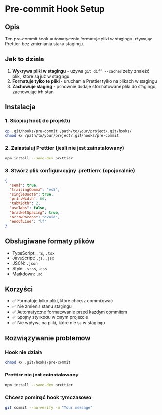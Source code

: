 # Pre-commit Hook Setup

## Opis

Ten pre-commit hook automatycznie formatuje pliki w stagingu używając Prettier, bez zmieniania stanu stagingu.

## Jak to działa

1. **Wykrywa pliki w stagingu** - używa `git diff --cached` żeby znaleźć pliki, które są już w stagingu
2. **Formatuje tylko te pliki** - uruchamia Prettier tylko na plikach w stagingu
3. **Zachowuje staging** - ponownie dodaje sformatowane pliki do stagingu, zachowując ich stan

## Instalacja

### 1. Skopiuj hook do projektu

```bash
cp .git/hooks/pre-commit /path/to/your/project/.git/hooks/
chmod +x /path/to/your/project/.git/hooks/pre-commit
```

### 2. Zainstaluj Prettier (jeśli nie jest zainstalowany)

```bash
npm install --save-dev prettier
```

### 3. Stwórz plik konfiguracyjny .prettierrc (opcjonalnie)

```json
{
  "semi": true,
  "trailingComma": "es5",
  "singleQuote": true,
  "printWidth": 80,
  "tabWidth": 2,
  "useTabs": false,
  "bracketSpacing": true,
  "arrowParens": "avoid",
  "endOfLine": "lf"
}
```

## Obsługiwane formaty plików

- TypeScript: `.ts`, `.tsx`
- JavaScript: `.js`, `.jsx`
- JSON: `.json`
- Style: `.scss`, `.css`
- Markdown: `.md`

## Korzyści

- ✅ Formatuje tylko pliki, które chcesz commitować
- ✅ Nie zmienia stanu stagingu
- ✅ Automatyczne formatowanie przed każdym commitem
- ✅ Spójny styl kodu w całym projekcie
- ✅ Nie wpływa na pliki, które nie są w stagingu

## Rozwiązywanie problemów

### Hook nie działa

```bash
chmod +x .git/hooks/pre-commit
```

### Prettier nie jest zainstalowany

```bash
npm install --save-dev prettier
```

### Chcesz pominąć hook tymczasowo

```bash
git commit --no-verify -m "Your message"
```
